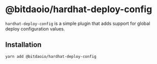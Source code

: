 # @bitdaoio/hardhat-deploy-config

`hardhat-deploy-config` is a simple plugin that adds support for global deploy configuration values.

## Installation

```
yarn add @bitdaoio/hardhat-deploy-config
```
